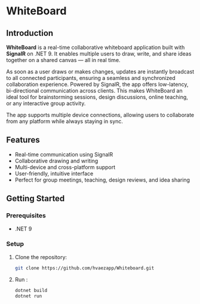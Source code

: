 # WhiteBoard

## Introduction

**WhiteBoard** is a real-time collaborative whiteboard application built with **SignalR** on .NET 9. It enables multiple users to draw, write, and share ideas together on a shared canvas — all in real time.

As soon as a user draws or makes changes, updates are instantly broadcast to all connected participants, ensuring a seamless and synchronized collaboration experience. Powered by SignalR, the app offers low-latency, bi-directional communication across clients. This makes WhiteBoard an ideal tool for brainstorming sessions, design discussions, online teaching, or any interactive group activity.

The app supports multiple device connections, allowing users to collaborate from any platform while always staying in sync.

## Features

- Real-time communication using SignalR
- Collaborative drawing and writing
- Multi-device and cross-platform support
- User-friendly, intuitive interface
- Perfect for group meetings, teaching, design reviews, and idea sharing

## Getting Started

### Prerequisites

- .NET 9

### Setup

1. Clone the repository:

   ```bash
   git clone https://github.com/hvaezapp/Whiteboard.git

2. Run :

   ```bash
   dotnet build
   dotnet run

